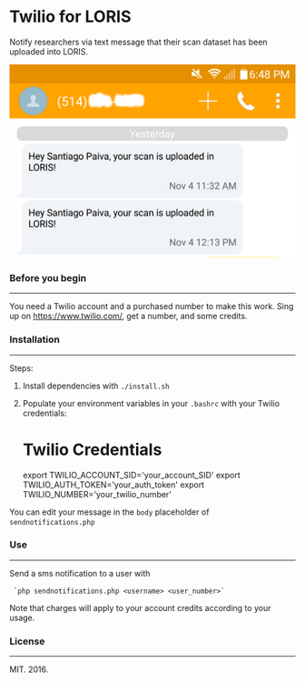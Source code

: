 # Twilio for LORIS

Notify researchers via text message that their scan dataset has been uploaded into LORIS.

![alt text](screenshot_phone.png)

### Before you begin
---

You need a Twilio account and a purchased number to make this work. Sing up on
https://www.twilio.com/, get a number, and some credits.


### Installation
---

Steps:  
1. Install dependencies with `./install.sh`  
2. Populate your environment variables in your `.bashrc` with your Twilio credentials:

     # Twilio Credentials
     export TWILIO_ACCOUNT_SID='your_account_SID'
     export TWILIO_AUTH_TOKEN='your_auth_token'
     export TWILIO_NUMBER='your_twilio_number'  

You can edit your message in the `body` placeholder of `sendnotifications.php`

### Use
---

Send a sms notification to a user with

     `php sendnotifications.php <username> <user_number>`

Note that charges will apply to your account credits according to your usage.

### License
---

MIT. 2016.
